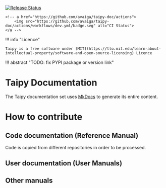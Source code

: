 <p>
    <a href="https://pypi.org/user/Avaiga/">
        <img src="https://img.shields.io/pypi/v/taipy.svg" alt = "Release Status">
    </a>

    <!-- a href="https://github.com/avaiga/taipy-doc/actions">
        <img src="https://github.com/avaiga/taipy-doc/actions/workflows/dev.yml/badge.svg" alt="CI Status">
    </a -->

</p>

!!! info "Licence"

    Taipy is a free software under [MIT](https://tlo.mit.edu/learn-about-intellectual-property/software-and-open-source-licensing) Licence

!!! abstract "TODO: fix PYPI package or version link"

# Taipy Documentation

The Taipy documentation set uses [MkDocs](https://www.mkdocs.org/) to generate its entire
content.

# How to contribute

## Code documentation (Reference Manual)

Code is copied from different repositories in order to be processed.

## User documentation (User Manuals)

## Other manuals

